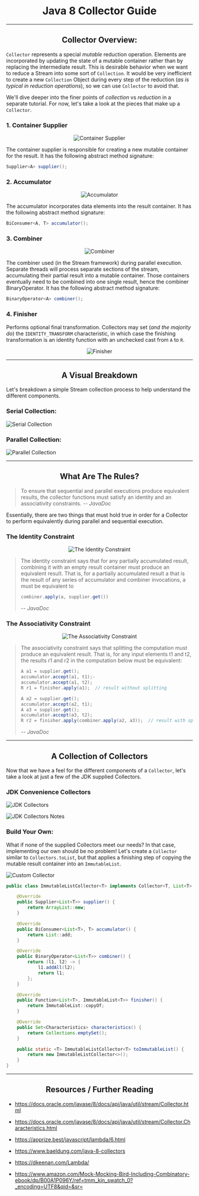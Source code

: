 <h1 style="text-align: center;">Java 8 Collector Guide</h1>

---

<h2 style="text-align: center;">Collector Overview:</h2>

`Collector` represents a special *mutable* reduction operation. Elements are incorporated by
updating the state of a mutable container rather than by replacing the intermediate result. This is
desirable behavior when we want to reduce a Stream into some sort of `Collection`. It would be very
inefficient to create a new `Collection` Object during every step of the reduction (*as is typical
in reduction operations*), so we can use `Collector` to avoid that.

We'll dive deeper into the finer points of *collection* vs *reduction* in a separate tutorial. For
now, let's take a look at the pieces that make up a `Collector`.

### 1. Container Supplier

<p align="center">
  <img src="src/main/resources/collector/containersupplier.svg" alt="Container Supplier">
</p>

The container supplier is responsible for creating a new mutable container for the result. It has
the following abstract method signature:

```java
Supplier<A> supplier();
```

### 2. Accumulator

<p align="center">
  <img src="src/main/resources/collector/accumulator.svg" alt="Accumulator">
</p>

The accumulator incorporates data elements into the result container. It has the following abstract
method signature:

```java
BiConsumer<A, T> accumulator();
```

### 3. Combiner

<p align="center">
  <img src="src/main/resources/collector/combiner.svg" alt="Combiner">
</p>

The combiner used (in the Stream framework) during parallel execution. Separate threads will process
separate sections of the stream, accumulating their partial result into a mutable container. Those
containers eventually need to be combined into one single result, hence the combiner BinaryOperator.
It has the following abstract method signature:

```java
BinaryOperator<A> combiner();
```

### 4. Finisher

Performs optional final transformation. Collectors may set (*and the majority do*)
the `IDENTITY_TRANSFORM` characteristic, in which case the finishing transformation is an identity
function with an unchecked cast from `A` to `R`.

<p align="center">
  <img src="src/main/resources/collector/finisher.svg" alt="Finisher">
</p>

---

<h2 style="text-align: center;">A Visual Breakdown</h2>

Let's breakdown a simple Stream collection process to help understand the different components.

### Serial Collection:

![Serial Collection](src/main/resources/collector/serialcollection.svg "Serial Collection")

### Parallel Collection:

![Parallel Collection](src/main/resources/collector/parallelcollection.svg "Parallel Collection")

---

<h2 style="text-align: center;">What Are The Rules?</h2>

> To ensure that sequential and parallel executions produce equivalent results, the collector functions must satisfy an identity and an associativity constraints.
> -- <cite>JavaDoc</cite>

Essentially, there are two things that must hold true in order for a Collector to perform
equivalently during parallel and sequential execution.

### The Identity Constraint

<p align="center">
  <img src="src/main/resources/collector/identityconstraint.svg" alt="The Identity Constraint">
</p>

> The identity constraint says that for any partially accumulated result, combining it with an empty result container must produce an equivalent result. That is, for a partially accumulated result a that is the result of any series of accumulator and combiner invocations, a must be equivalent to
> ```java
> combiner.apply(a, supplier.get())
> ```
> -- <cite>JavaDoc</cite>

### The Associativity Constraint

<p align="center">
  <img src="src/main/resources/collector/associativityconstraint.svg" alt="The Associativity Constraint">
</p>

> The associativity constraint says that splitting the computation must produce an equivalent result. That is, for any input elements t1 and t2, the results r1 and r2 in the computation below must be equivalent:
> ```java
> A a1 = supplier.get();
> accumulator.accept(a1, t1);-
> accumulator.accept(a1, t2);
> R r1 = finisher.apply(a1);  // result without splitting
>
> A a2 = supplier.get();
> accumulator.accept(a2, t1);
> A a3 = supplier.get();
> accumulator.accept(a3, t2);
> R r2 = finisher.apply(combiner.apply(a2, a3));  // result with splitting
> ```
> -- <cite>JavaDoc</cite>


---

<h2 style="text-align: center;">A Collection of Collectors</h2>

Now that we have a feel for the different components of a `Collector`, let's take a look at just a
few of the JDK supplied Collectors.

### JDK Convenience Collectors

![JDK Collectors](src/main/resources/collector/jdkcollectors.svg "JDK Collectors")

![JDK Collectors Notes](src/main/resources/collector/jdkcollectornotes.svg "JDK Collectors Notes")

### Build Your Own:

What if none of the supplied Collectors meet our needs? In that case, implementing our own should be
no problem! Let's create a `Collector` similar to `Collectors.toList`, but that applies a finishing
step of copying the mutable result container into an `ImmutableList`.

![Custom Collector](src/main/resources/collector/customcollectortable.png "JDK Collectors")

```java
public class ImmutableListCollector<T> implements Collector<T, List<T>, ImmutableList<T>> {

    @Override
    public Supplier<List<T>> supplier() {
        return ArrayList::new;
    }

    @Override
    public BiConsumer<List<T>, T> accumulator() {
        return List::add;
    }

    @Override
    public BinaryOperator<List<T>> combiner() {
        return (l1, l2) -> {
            l1.addAll(l2);
            return l1;
        };
    }

    @Override
    public Function<List<T>, ImmutableList<T>> finisher() {
        return ImmutableList::copyOf;
    }

    @Override
    public Set<Characteristics> characteristics() {
        return Collections.emptySet();
    }

    public static <T> ImmutableListCollector<T> toImmutableList() {
        return new ImmutableListCollector<>();
    }
}
```

---

<h2 style="text-align: center;">Resources / Further Reading</h2>

* https://docs.oracle.com/javase/8/docs/api/java/util/stream/Collector.html

* https://docs.oracle.com/javase/8/docs/api/java/util/stream/Collector.Characteristics.html

* https://apprize.best/javascript/lambda/6.html

* https://www.baeldung.com/java-8-collectors

* https://dkeenan.com/Lambda/

* https://www.amazon.com/Mock-Mocking-Bird-Including-Combinatory-ebook/dp/B00A1P096Y/ref=tmm_kin_swatch_0?_encoding=UTF8&qid=&sr=




